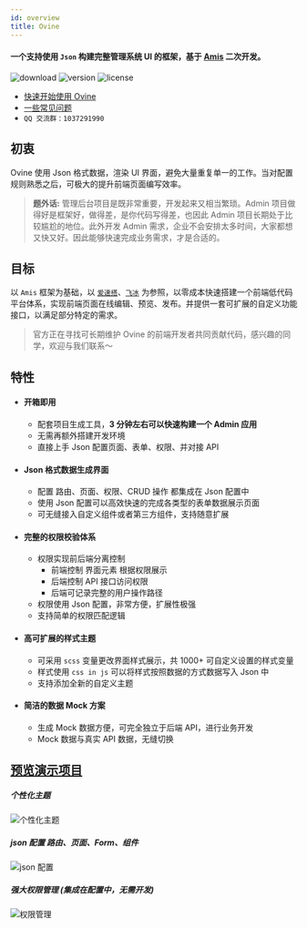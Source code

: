 ```yaml
---
id: overview
title: Ovine
---
```


#### 一个支持使用 `Json` 构建完整管理系统 UI 的框架，基于 [Amis](https://baidu.gitee.io/amis/zh-CN/docs/index) 二次开发。

![download](https://img.shields.io/npm/dt/@ovine/core?color=%23349c92b) ![version](https://img.shields.io/npm/v/@ovine/core?color=%2349c92b) ![license](https://img.shields.io/npm/l/@ovine/core?color=%23349c92b)

- [快速开始使用 Ovine](/org/docs/guides/start)
- [一些常见问题](/org/docs/intro/faq)
- `QQ 交流群：1037291990`

## 初衷

Ovine 使用 Json 格式数据，渲染 UI 界面，避免大量重复单一的工作。当对配置规则熟悉之后，可极大的提升前端页面编写效率。

> **题外话:** 管理后台项目是既非常重要，开发起来又相当繁琐。Admin 项目做得好是框架好，做得差，是你代码写得差，也因此 Admin 项目长期处于比较尴尬的地位。此外开发 Admin 需求，企业不会安排太多时间，大家都想又快又好。因此能够快速完成业务需求，才是合适的。

## 目标

以 `Amis` 框架为基础，以 [`爱速搭`](https://suda.baidu.com/)、[`飞冰`](https://ice.work/) 为参照，以零成本快速搭建一个前端低代码平台体系，实现前端页面在线编辑、预览、发布。并提供一套可扩展的自定义功能接口，以满足部分特定的需求。

> 官方正在寻找可长期维护 Ovine 的前端开发者共同贡献代码，感兴趣的同学，欢迎与我们联系～

## 特性

- #### 开箱即用

  - 配套项目生成工具，**3 分钟左右可以快速构建一个 Admin 应用**
  - 无需再额外搭建开发环境
  - 直接上手 Json 配置页面、表单、权限、并对接 API

- #### Json 格式数据生成界面

  - 配置 路由、页面、权限、CRUD 操作 都集成在 Json 配置中
  - 使用 Json 配置可以高效快速的完成各类型的表单数据展示页面
  - 可无缝接入自定义组件或者第三方组件，支持随意扩展

- #### 完整的权限校验体系

  - 权限实现前后端分离控制
    - 前端控制 界面元素 根据权限展示
    - 后端控制 API 接口访问权限
    - 后端可记录完整的用户操作路径
  - 权限使用 Json 配置，非常方便，扩展性极强
  - 支持简单的权限匹配逻辑

- #### 高可扩展的样式主题

  - 可采用 `scss` 变量更改界面样式展示，共 1000+ 可自定义设置的样式变量
  - 样式使用 `css in js` 可以将样式按照数据的方式数据写入 Json 中
  - 支持添加全新的自定义主题

- #### 简洁的数据 Mock 方案

  - 生成 Mock 数据方便，可完全独立于后端 API，进行业务开发
  - Mock 数据与真实 API 数据，无缝切换

## [预览演示项目](https://ovine.igroupes.com/demo/login)

##### 个性化主题

![个性化主题](https://static.igroupes.com/rt-admin-intro-theme.gif)

##### json 配置 路由、页面、Form、组件

![json 配置](https://static.igroupes.com/rt-admin-intro-json-1.gif)

##### 强大权限管理 (集成在配置中，无需开发)

![权限管理](https://static.igroupes.com/rt-admin-intro-limit.gif)
